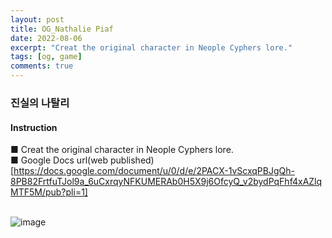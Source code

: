 ```yaml
---
layout: post
title: OG_Nathalie Piaf
date: 2022-08-06
excerpt: "Creat the original character in Neople Cyphers lore."
tags: [og, game]
comments: true
---
```


### 진실의 나탈리<br>
#### Instruction<br>
■ Creat the original character in Neople Cyphers lore.<br>
■ Google Docs url(web published)<br>
[https://docs.google.com/document/u/0/d/e/2PACX-1vScxqPBJgQh-8PB82FrtfuTJol9a_6uCxrqyNFKUMERAb0H5X9j6OfcyQ_v2bydPqFhf4xAZlqMTF5M/pub?pli=1]<br><br>

![image](caragim.github.io/assets/img/2025-07-05-OG-Nathalie-Piaf.jpeg)

